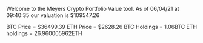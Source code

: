 Welcome to the Meyers Crypto Portfolio Value tool. 
As of 06/04/21 at 09:40:35 our valuation is $109547.26 

BTC Price = $36499.39
 ETH Price = $2628.26
BTC Holdings = 1.06BTC
 ETH holdings = 26.960005962ETH 

